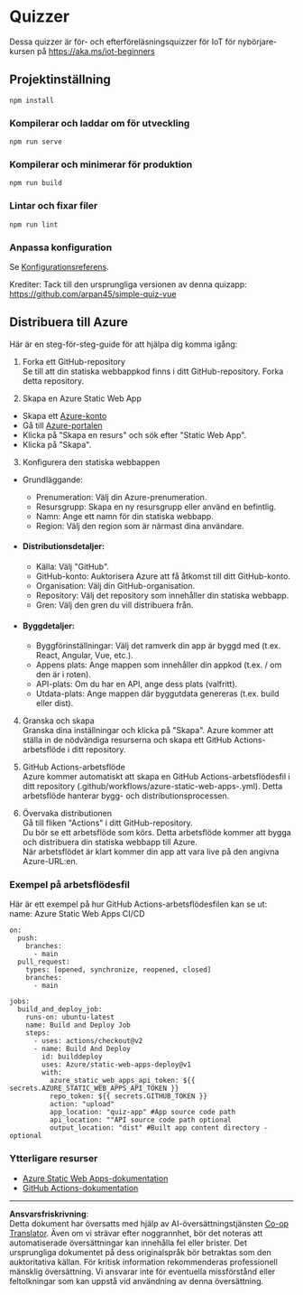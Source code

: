 <!--
CO_OP_TRANSLATOR_METADATA:
{
  "original_hash": "2a459ea9177fb0508ca96068ae1009d2",
  "translation_date": "2025-08-27T22:12:19+00:00",
  "source_file": "quiz-app/README.md",
  "language_code": "sv"
}
-->
# Quizzer

Dessa quizzer är för- och efterföreläsningsquizzer för IoT för nybörjare-kursen på https://aka.ms/iot-beginners

## Projektinställning

```
npm install
```

### Kompilerar och laddar om för utveckling

```
npm run serve
```

### Kompilerar och minimerar för produktion

```
npm run build
```

### Lintar och fixar filer

```
npm run lint
```

### Anpassa konfiguration

Se [Konfigurationsreferens](https://cli.vuejs.org/config/).

Krediter: Tack till den ursprungliga versionen av denna quizapp: https://github.com/arpan45/simple-quiz-vue


## Distribuera till Azure

Här är en steg-för-steg-guide för att hjälpa dig komma igång:

1. Forka ett GitHub-repository  
Se till att din statiska webbappkod finns i ditt GitHub-repository. Forka detta repository.

2. Skapa en Azure Static Web App  
- Skapa ett [Azure-konto](http://azure.microsoft.com)  
- Gå till [Azure-portalen](https://portal.azure.com)  
- Klicka på "Skapa en resurs" och sök efter "Static Web App".  
- Klicka på "Skapa".  

3. Konfigurera den statiska webbappen  
- Grundläggande:  
  - Prenumeration: Välj din Azure-prenumeration.  
  - Resursgrupp: Skapa en ny resursgrupp eller använd en befintlig.  
  - Namn: Ange ett namn för din statiska webbapp.  
  - Region: Välj den region som är närmast dina användare.  

- #### Distributionsdetaljer:  
  - Källa: Välj "GitHub".  
  - GitHub-konto: Auktorisera Azure att få åtkomst till ditt GitHub-konto.  
  - Organisation: Välj din GitHub-organisation.  
  - Repository: Välj det repository som innehåller din statiska webbapp.  
  - Gren: Välj den gren du vill distribuera från.  

- #### Byggdetaljer:  
  - Byggförinställningar: Välj det ramverk din app är byggd med (t.ex. React, Angular, Vue, etc.).  
  - Appens plats: Ange mappen som innehåller din appkod (t.ex. / om den är i roten).  
  - API-plats: Om du har en API, ange dess plats (valfritt).  
  - Utdata-plats: Ange mappen där byggutdata genereras (t.ex. build eller dist).  

4. Granska och skapa  
Granska dina inställningar och klicka på "Skapa". Azure kommer att ställa in de nödvändiga resurserna och skapa ett GitHub Actions-arbetsflöde i ditt repository.  

5. GitHub Actions-arbetsflöde  
Azure kommer automatiskt att skapa en GitHub Actions-arbetsflödesfil i ditt repository (.github/workflows/azure-static-web-apps-<name>.yml). Detta arbetsflöde hanterar bygg- och distributionsprocessen.  

6. Övervaka distributionen  
Gå till fliken "Actions" i ditt GitHub-repository.  
Du bör se ett arbetsflöde som körs. Detta arbetsflöde kommer att bygga och distribuera din statiska webbapp till Azure.  
När arbetsflödet är klart kommer din app att vara live på den angivna Azure-URL:en.  

### Exempel på arbetsflödesfil

Här är ett exempel på hur GitHub Actions-arbetsflödesfilen kan se ut:  
name: Azure Static Web Apps CI/CD  
```
on:
  push:
    branches:
      - main
  pull_request:
    types: [opened, synchronize, reopened, closed]
    branches:
      - main

jobs:
  build_and_deploy_job:
    runs-on: ubuntu-latest
    name: Build and Deploy Job
    steps:
      - uses: actions/checkout@v2
      - name: Build And Deploy
        id: builddeploy
        uses: Azure/static-web-apps-deploy@v1
        with:
          azure_static_web_apps_api_token: ${{ secrets.AZURE_STATIC_WEB_APPS_API_TOKEN }}
          repo_token: ${{ secrets.GITHUB_TOKEN }}
          action: "upload"
          app_location: "quiz-app" #App source code path
          api_location: ""API source code path optional
          output_location: "dist" #Built app content directory - optional
```

### Ytterligare resurser  
- [Azure Static Web Apps-dokumentation](https://learn.microsoft.com/azure/static-web-apps/getting-started)  
- [GitHub Actions-dokumentation](https://docs.github.com/actions/use-cases-and-examples/deploying/deploying-to-azure-static-web-app)  

---

**Ansvarsfriskrivning**:  
Detta dokument har översatts med hjälp av AI-översättningstjänsten [Co-op Translator](https://github.com/Azure/co-op-translator). Även om vi strävar efter noggrannhet, bör det noteras att automatiserade översättningar kan innehålla fel eller brister. Det ursprungliga dokumentet på dess originalspråk bör betraktas som den auktoritativa källan. För kritisk information rekommenderas professionell mänsklig översättning. Vi ansvarar inte för eventuella missförstånd eller feltolkningar som kan uppstå vid användning av denna översättning.